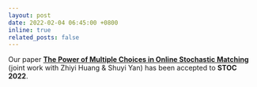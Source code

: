 ```yaml
---
layout: post
date: 2022-02-04 06:45:00 +0800
inline: true
related_posts: false
---
```


Our paper <a href="https://arxiv.org/abs/2203.02883"><b>The Power of Multiple Choices in Online Stochastic Matching</b></a> (joint work with Zhiyi Huang & Shuyi Yan) has been accepted to <b>STOC 2022</b>.
